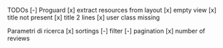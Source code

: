 TODOs
[-] Proguard
[x] extract resources from layout
[x] empty view
[x] title not present
[x] title 2 lines
[x] user class missing


Parametri di ricerca
[x] sortings
[-] filter
[-] pagination
[x] number of reviews
